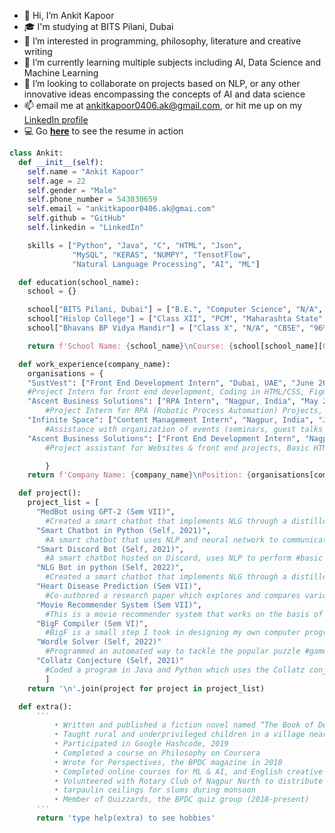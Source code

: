 - 👋 Hi, I’m Ankit Kapoor
- :mortar_board: I'm studying at BITS Pilani, Dubai
- 👀 I’m interested in programming, philosophy, literature and creative writing
- 🌱 I’m currently learning multiple subjects including AI, Data Science and Machine Learning
- 💞️ I’m looking to collaborate on projects based on NLP, or any other innovative ideas encompassing the concepts of AI and data science
- 📫 email me at ankitkapoor0406.ak@gmail.com, or hit me up on my [LinkedIn profile](https://www.linkedin.com/in/ankitkapooor/)
- :computer: Go **[here](https://github.com/ankitkapooor/ankitkapooor/blob/main/cv_example.ipynb)** to see the resume in action

~~~python
class Ankit:
  def __init__(self):
    self.name = "Ankit Kapoor"
    self.age = 22
    self.gender = "Male"
    self.phone_number = 543030659
    self.email = "ankitkapoor0406.ak@gmai.com"
    self.github = "GitHub"
    self.linkedin = "LinkedIn"

    skills = ["Python", "Java", "C", "HTML", "Json",
              "MySQL", "KERAS", "NUMPY", "TensotFlow",
              "Natural Language Processing", "AI", "ML"]

  def education(school_name):
    school = {}

    school["BITS Pilani, Dubai"] = ["B.E.", "Computer Science", "N/A", "7.46", "2018 - 2020"]
    school["Hislop College"] = ["Class XII", "PCM", "Maharashta State", "78%", "2018"]
    school["Bhavans BP Vidya Mandir"] = ["Class X", "N/A", "CBSE", "96%", "2016"]

    return f'School Name: {school_name}\nCourse: {school[school_name][0]}\nSpecialization: {school[school_name][1]}\nBoard: {school[school_name][2]}\nScore: {school[school_name][3]}\nYear: {school[school_name][4]}'

  def work_experience(company_name):
    organisations = {
    "SustVest": ["Front End Development Intern", "Dubai, UAE", "June 2021 - August 2021"],
	#Project Intern for front end development, Coding in HTML/CSS, Figma, report writing
    "Ascent Business Solutions": ["RPA Intern", "Nagpur, India", "May 2020 - June 2020"],
    	#Project Intern for RPA (Robotic Process Automation) Projects, basic coding, report #writing
    "Infinite Space": ["Content Management Intern", "Nagpur, India", "July 2018"],
    	#Assistance with organization of events (seminars, guest talks etc.), handling social #media posts, writing passages for posts/blogs.
    "Ascent Business Solutions": ["Front End Development Intern", "Nagpur, India", "July 2018"]
    	#Project assistant for Websites & front end projects, Basic HTML/CSS, website debugging, #report writing

        }
    return f'Company Name: {company_name}\nPosition: {organisations[company_name][0]}\nLocation: {organisations[company_name][1]}\nDate: {organisations[company_name][2]}'

  def project():
    project_list = [
      "MedBot using GPT-2 (Sem VII)",
        #Created a smart chatbot that implements NLG through a distilled version of GPT-2. It can #hold conversations and generate replies based on medical #queries. Ongoing part of my #Thesis.
      "Smart Chatbot in Python (Self, 2021)",
        #A smart chatbot that uses NLP and neural network to communicate with the user. It is #completely voice activated and can scrape Google and #YouTube.
      "Smart Discord Bot (Self, 2021)",
        #A smart chatbot hosted on Discord, uses NLP to perform #basic human communication. It #also uses the bot also has multiple functions like displaying movie recommendations, #Wikipedia articles, jokes/memes.
      "NLG Bot in python (Self, 2022)",
        #Created a smart chatbot that implements NLG through a distilled version of GPT-2. It can #hold conversations through replies it generates by itself #based on user queries.
      "Heart Disease Prediction (Sem VII)",
        #Co-authored a research paper which explores and compares various machine learning #algorithms used to predict heart disease in patients.
      "Movie Recommender System (Sem VII)",
        #This is a movie recommender system that works on the basis of the KNN (K Nearest #Neighbors) algorithm. Recommends 20 movies based on user input #and user ratings.
      "BigF Compiler (Sem VI)",
        #BigF is a small step I took in designing my own computer programming language. Converts #BigF (my language) to C code.
      "Wordle Solver (Self, 2022)"
        #Programmed an automated way to tackle the popular puzzle #game called Wordle.
      "Collatz Conjecture (Self, 2021)"
        #Coded a program in Java and Python which uses the Collatz conjecture to procedurally #generate patterns.
        ]
    return '\n'.join(project for project in project_list)

  def extra():
      '''
          •	Written and published a fiction novel named “The Book of Destiny”, published by Notion Press Chennai in 2015
          •	Taught rural and underprivileged children in a village near the district Tons with INME in 2017
          •	Participated in Google Hashcode, 2019
          •	Completed a course on Philosophy on Coursera
          •	Wrote for Perspectives, the BPDC magazine in 2018
          •	Completed online courses for ML & AI, and English creative writing from MyCaptain in 2017
          •	Volunteered with Rotary Club of Nagpur North to distribute supplies and helped create makeshift
          •	tarpaulin ceilings for slums during monsoon
          •	Member of Quizzards, the BPDC quiz group (2018-present)
      '''
      return 'type help(extra) to see hobbies'

~~~

<!---
ankitkapooor/ankitkapooor is a ✨ special ✨ repository because its `README.md` (this file) appears on your GitHub profile.
You can click the Preview link to take a look at your changes.
--->
